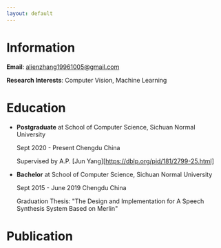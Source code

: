 ```yaml
---
layout: default
---
```


# Information

**Email**: alienzhang19961005@gmail.com

**Research Interests**: Computer Vision, Machine Learning



# Education

- **Postgraduate** at School of Computer Science, Sichuan Normal University

  Sept 2020 - Present    Chengdu China

  Supervised by A.P. [Jun Yang][https://dblp.org/pid/181/2799-25.html]

- **Bachelor** at School of Computer Science, Sichuan Normal University

  Sept 2015 - June 2019    Chengdu China

  Graduation Thesis: "The Design and Implementation for A Speech Synthesis System Based on Merlin"



# Publication

